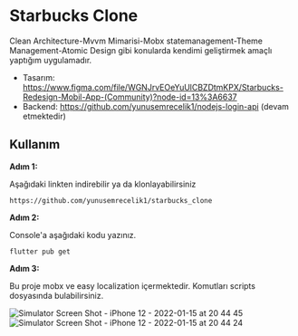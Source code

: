 # Starbucks Clone

Clean Architecture-Mvvm Mimarisi-Mobx statemanagement-Theme Management-Atomic Design gibi konularda kendimi geliştirmek amaçlı yaptığım uygulamadır.

* Tasarım: https://www.figma.com/file/WGNJrvEOeYuUlCBZDtmKPX/Starbucks-Redesign-Mobil-App-(Community)?node-id=13%3A6637
* Backend: https://github.com/yunusemrecelik1/nodejs-login-api (devam etmektedir)


## Kullanım

**Adım 1:**

Aşağıdaki linkten indirebilir ya da klonlayabilirsiniz

```
https://github.com/yunusemrecelik1/starbucks_clone
```

**Adım 2:**

Console'a aşağıdaki kodu yazınız.

```
flutter pub get 
```

**Adım 3:**

Bu proje mobx ve easy localization içermektedir. Komutları scripts dosyasında bulabilirsiniz. 


![Simulator Screen Shot - iPhone 12 - 2022-01-15 at 20 44 45](https://user-images.githubusercontent.com/56693466/149632803-8abc2334-33ad-4a0e-8a0e-862b7ed603cc.png)
![Simulator Screen Shot - iPhone 12 - 2022-01-15 at 20 44 24](https://user-images.githubusercontent.com/56693466/149632929-b266fb3a-6be0-46c1-9bde-6b64351264dc.png)
